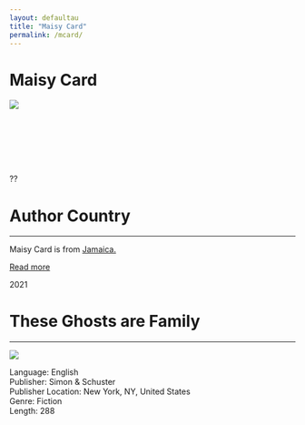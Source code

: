 ```yaml
---
layout: defaultau
title: "Maisy Card"
permalink: /mcard/
---
```

<!-- partial:index.partial.html -->
<div class="content">
    <h1>Maisy Card</h1>
    <div class="quote">
        <div><img src="https://images.squarespace-cdn.com/content/v1/60fae6b7bc290e498e60c336/1627217170745-IW160FLU01ZBPAH7K39D/profile+pic.jpeg?format=500w" class="logo"></div>
    </div>
    <div class="timeline">
        <div style="padding-bottom:100px;"></div>
        <div class="block">
            <div class="date right"><p class="right">??</p></div>
            <div class="dot"></div>
            <div class="left first">
            <div class="author_country">
                <h1>Author Country</h1><hr>
            <div class="aclocation"><p>Maisy Card is from <a href="{{ site.baseurl }}/4">Jamaica.</a></p></div>
              <div class="acreadmore">   <a href="#" target="_blank">Read more</a></div>
            </div>
            </div>
        </div>
        <div class="block">
            <div class="date left"><p class="left">2021</p></div>
            <div class="dot"></div>
            <div class="right">
                <h1>These Ghosts are Family</h1><hr>
                <p><img src="https://i.gr-assets.com/images/S/compressed.photo.goodreads.com/books/1581258057l/51780160._SX318_SY475_.jpg"></p>
                <p>
                Language: English<br>
                Publisher: Simon & Schuster<br>
                Publisher Location: New York, NY, United States<br>
                Genre: Fiction<br>
                Length: 288<br>
                </p>
            </div>
        </div>


</div>
<!-- partial -->
  <script src='https://cdnjs.cloudflare.com/ajax/libs/jquery/3.1.1/jquery.min.js'></script><script  src="assets/js/authorscript.js"></script>

